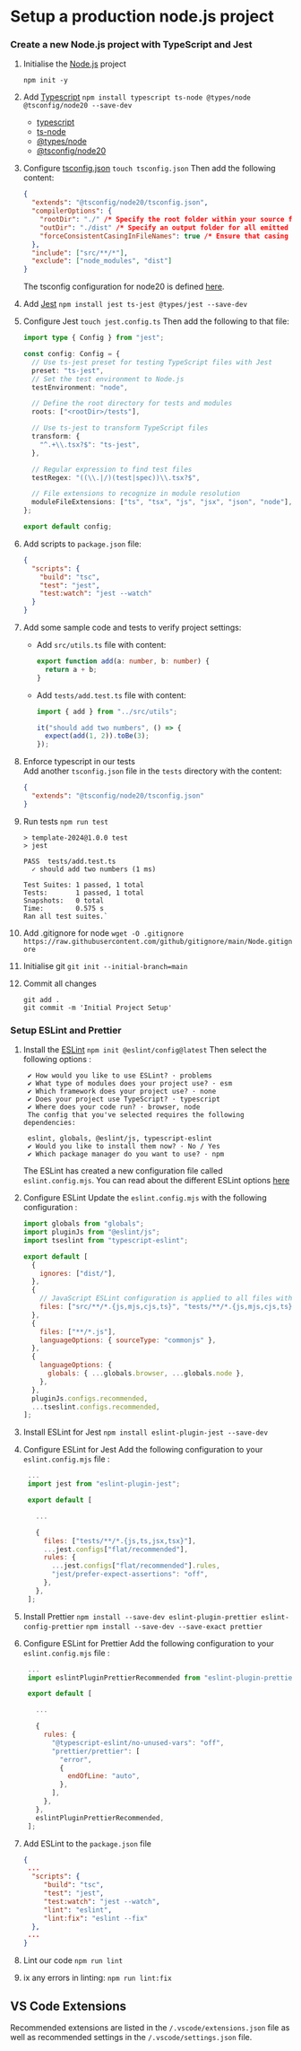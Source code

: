 # Setup a production node.js project

### Create a new Node.js project with TypeScript and Jest

1. Initialise the [Node.js](https://nodejs.org/en/) project

   `npm init -y`

2. Add [Typescript](https://www.typescriptlang.org/)
   `npm install typescript ts-node @types/node @tsconfig/node20 --save-dev`

   - [typescript](https://www.typescriptlang.org/download/)
   - [ts-node](https://www.npmjs.com/package/ts-node)
   - [@types/node](https://www.npmjs.com/package/@types/node)
   - [@tsconfig/node20](https://www.npmjs.com/package/@tsconfig/node20)

3. Configure [tsconfig.json](https://www.typescriptlang.org/docs/handbook/tsconfig-json.html#handbook-content)
   `touch tsconfig.json`
   Then add the following content:

   ```json
   {
     "extends": "@tsconfig/node20/tsconfig.json",
     "compilerOptions": {
       "rootDir": "./" /* Specify the root folder within your source files. */,
       "outDir": "./dist" /* Specify an output folder for all emitted files. */,
       "forceConsistentCasingInFileNames": true /* Ensure that casing is correct in imports. */
     },
     "include": ["src/**/*"],
     "exclude": ["node_modules", "dist"]
   }
   ```

   The tsconfig configuration for node20 is defined [here](https://github.com/tsconfig/bases/blob/main/bases/node20.json).

4. Add [Jest](https://jestjs.io/)
   `npm install jest ts-jest @types/jest --save-dev`

5. Configure Jest
   `touch jest.config.ts`
   Then add the following to that file:

   ```ts
   import type { Config } from "jest";

   const config: Config = {
     // Use ts-jest preset for testing TypeScript files with Jest
     preset: "ts-jest",
     // Set the test environment to Node.js
     testEnvironment: "node",

     // Define the root directory for tests and modules
     roots: ["<rootDir>/tests"],

     // Use ts-jest to transform TypeScript files
     transform: {
       "^.+\\.tsx?$": "ts-jest",
     },

     // Regular expression to find test files
     testRegex: "((\\.|/)(test|spec))\\.tsx?$",

     // File extensions to recognize in module resolution
     moduleFileExtensions: ["ts", "tsx", "js", "jsx", "json", "node"],
   };

   export default config;
   ```

6. Add scripts to `package.json` file:

   ```json
   {
     "scripts": {
       "build": "tsc",
       "test": "jest",
       "test:watch": "jest --watch"
     }
   }
   ```

7. Add some sample code and tests to verify project settings:

   - Add `src/utils.ts` file with content:
     ```ts
     export function add(a: number, b: number) {
       return a + b;
     }
     ```
   - Add `tests/add.test.ts` file with content:

     ```ts
     import { add } from "../src/utils";

     it("should add two numbers", () => {
       expect(add(1, 2)).toBe(3);
     });
     ```

8. Enforce typescript in our tests  
   Add another `tsconfig.json` file in the `tests` directory with the content:
   ```json
   {
     "extends": "@tsconfig/node20/tsconfig.json"
   }
   ```
9. Run tests
   `npm run test`

   ```
   > template-2024@1.0.0 test
   > jest

   PASS  tests/add.test.ts
     ✓ should add two numbers (1 ms)

   Test Suites: 1 passed, 1 total
   Tests:       1 passed, 1 total
   Snapshots:   0 total
   Time:        0.575 s
   Ran all test suites.`
   ```

10. Add .gitignore for node
    `wget -O .gitignore  https://raw.githubusercontent.com/github/gitignore/main/Node.gitignore`
11. Initialise git
    `git init --initial-branch=main`
12. Commit all changes
    ```
    git add .
    git commit -m 'Initial Project Setup'
    ```

### Setup ESLint and Prettier

1. Install the [ESLint](https://eslint.org/)
   `npm init @eslint/config@latest`
   Then select the following options :

   ```
    ✔ How would you like to use ESLint? · problems
    ✔ What type of modules does your project use? · esm
    ✔ Which framework does your project use? · none
    ✔ Does your project use TypeScript? · typescript
    ✔ Where does your code run? · browser, node
    The config that you've selected requires the following dependencies:

    eslint, globals, @eslint/js, typescript-eslint
    ✔ Would you like to install them now? · No / Yes
    ✔ Which package manager do you want to use? · npm
   ```

   The ESLint has created a new configuration file called `eslint.config.mjs`. You can read about the different ESLint options [here](https://eslint.org/docs/latest/use/configure/)

2. Configure ESLint
   Update the `eslint.config.mjs` with the following configuration :

   ```js
   import globals from "globals";
   import pluginJs from "@eslint/js";
   import tseslint from "typescript-eslint";

   export default [
     {
       ignores: ["dist/"],
     },
     {
       // JavaScript ESLint configuration is applied to all files with the following extensions.
       files: ["src/**/*.{js,mjs,cjs,ts}", "tests/**/*.{js,mjs,cjs,ts}"],
     },
     {
       files: ["**/*.js"],
       languageOptions: { sourceType: "commonjs" },
     },
     {
       languageOptions: {
         globals: { ...globals.browser, ...globals.node },
       },
     },
     pluginJs.configs.recommended,
     ...tseslint.configs.recommended,
   ];
   ```

3. Install ESLint for Jest
   `npm install eslint-plugin-jest --save-dev`
4. Configure ESLint for Jest
   Add the following configuration to your `eslint.config.mjs` file :

   ```js
    ...
    import jest from "eslint-plugin-jest";

    export default [

      ...

      {
        files: ["tests/**/*.{js,ts,jsx,tsx}"],
        ...jest.configs["flat/recommended"],
        rules: {
          ...jest.configs["flat/recommended"].rules,
          "jest/prefer-expect-assertions": "off",
        },
      },
    ];
   ```

5. Install Prettier
   `npm install --save-dev eslint-plugin-prettier eslint-config-prettier`
   `npm install --save-dev --save-exact prettier`

6. Configure ESLint for Prettier
   Add the following configuration to your `eslint.config.mjs` file :

   ```js
    ...
    import eslintPluginPrettierRecommended from "eslint-plugin-prettier/recommended";

    export default [

      ...

      {
        rules: {
          "@typescript-eslint/no-unused-vars": "off",
          "prettier/prettier": [
            "error",
            {
              endOfLine: "auto",
            },
          ],
        },
      },
      eslintPluginPrettierRecommended,
    ];
   ```

7. Add ESLint to the `package.json` file
   ```json
   {
    ...
     "scripts": {
        "build": "tsc",
        "test": "jest",
        "test:watch": "jest --watch",
        "lint": "eslint",
        "lint:fix": "eslint --fix"
     },
    ...
   }
   ```
8. Lint our code
   `npm run lint`
9. ix any errors in linting:
   `npm run lint:fix`

## VS Code Extensions

Recommended extensions are listed in the `/.vscode/extensions.json` file as well as recommended settings in the `/.vscode/settings.json` file.
